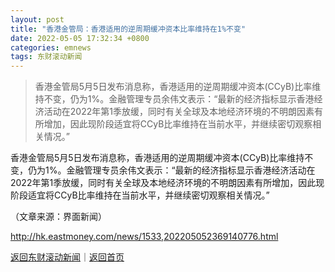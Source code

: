 ```yaml
---
layout: post
title: "香港金管局：香港适用的逆周期缓冲资本比率维持在1%不变"
date: 2022-05-05 17:32:34 +0800
categories: emnews
tags: 东财滚动新闻
---
```

> 香港金管局5月5日发布消息称，香港适用的逆周期缓冲资本(CCyB)比率维持不变，仍为1%。金融管理专员余伟文表示：“最新的经济指标显示香港经济活动在2022年第1季放缓，同时有关全球及本地经济环境的不明朗因素有所增加，因此现阶段适宜将CCyB比率维持在当前水平，并继续密切观察相关情况。”

<p>香港金管局5月5日发布消息称，香港适用的逆周期缓冲资本(CCyB)比率维持不变，仍为1%。金融管理专员余伟文表示：“最新的经济指标显示香港经济活动在2022年第1季放缓，同时有关全球及本地经济环境的不明朗因素有所增加，因此现阶段适宜将CCyB比率维持在当前水平，并继续密切观察相关情况。” </p><p class="em_media">（文章来源：界面新闻）</p>

<http://hk.eastmoney.com/news/1533,202205052369140776.html>

[返回东财滚动新闻](//finews.withounder.com/emnews/)｜[返回首页](//finews.withounder.com/)
